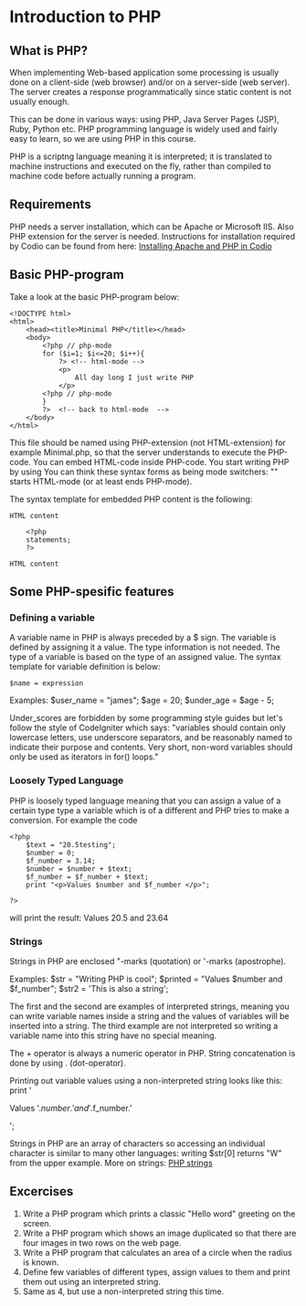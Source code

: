 # Introduction to PHP

## What is PHP?

When implementing Web-based application some processing is usually done on a client-side (web browser) and/or on a server-side (web server). The server creates a response programmatically since static content is not usually enough.

This can be done in various ways: using PHP, Java Server Pages (JSP), Ruby, Python etc. PHP programming language is widely used and fairly easy to learn, so we are using PHP
in this course.

PHP is a scriptng language meaning it is interpreted; it is translated to machine instructions and executed on the fly, rather than compiled to machine
code before actually running a program.

## Requirements

PHP needs a server installation, which can be Apache or Microsoft IIS. Also PHP extension for the server is needed. Instructions for installation required by Codio can be found from here:
[Installing Apache and PHP in Codio][apache]
## Basic PHP-program

Take a look at the basic PHP-program below:
```
<!DOCTYPE html>
<html>
    <head><title>Minimal PHP</title></head>
    <body>  
        <?php // php-mode
        for ($i=1; $i<=20; $i++){      
            ?> <!-- html-mode -->
            <p>
                All day long I just write PHP
            </p>
        <?php // php-mode
        }   
        ?>  <!-- back to html-mode  -->
    </body>
</html>
```
This file should be named using PHP-extension (not HTML-extension) for example Minimal.php, so that the server understands to execute the PHP-code.
You can embed HTML-code inside PHP-code. You start writing PHP by using <?php and end it by using ?> You can think these syntax forms as being mode switchers:
"<?php" starts PHP-mode, "?>" starts HTML-mode (or at least ends PHP-mode).

The syntax template for embedded PHP content is the following:
```
HTML content

    <?php
    statements;
    ?>
 
HTML content
``` 



## Some PHP-spesific features

### Defining a variable

A variable name in PHP is always preceded by a $ sign. The variable is defined by assigning it a value. The type information is not needed.
The type of a variable is based on the type of an assigned value. The syntax template for variable definition is below:

```
$name = expression
```

Examples:
$user_name = "james";
$age = 20;
$under_age = $age - 5;

Under_scores are forbidden by some programming style guides but let's follow the style of CodeIgniter which says: 
"variables should contain only lowercase letters, use underscore separators, and be reasonably named to indicate their purpose and contents. Very short, non-word variables should only be used as iterators in for() loops."

### Loosely Typed Language

PHP is loosely typed language meaning that you can assign a value of a certain type type a variable which is of a different and PHP tries to
make a conversion. For example the code
```
<?php
    $text = "20.5testing";
    $number = 0;
    $f_number = 3.14;
    $number = $number + $text;
    $f_number = $f_number + $text;
    print "<p>Values $number and $f_number </p>";

?>
```
will print the result: Values 20.5 and 23.64 


### Strings

Strings in PHP are enclosed "-marks (quotation) or '-marks (apostrophe).

Examples:
$str = "Writing PHP is cool";
$printed = "Values $number and $f_number";
$str2 = 'This is also a string';

The first and the second are examples of interpreted strings, meaning you can write variable names inside a string and the values of variables will be inserted into a string.
The third example are not interpreted so writing a variable name into this string have no special meaning.

The + operator is always a numeric operator in PHP. String concatenation is done by using . (dot-operator).

Printing out variable values using a non-interpreted string looks like this:
print '<p>Values '.$number.' and '.$f_number.'</p>';

Strings in PHP are an array of characters so accessing an individual character is similar to many other languages: writing $str[0] returns "W" from the upper example.
More on strings: [PHP strings][PHPStrings]

## Excercises

1. Write a PHP program which prints a classic "Hello word" greeting on the screen.
2. Write a PHP program which shows an image duplicated so that there are four images in two rows on the web page.
3. Write a PHP program that calculates an area of a circle when the radius is known.
4. Define few variables of different types, assign values to them and print them out using an interpreted string.
5. Same as 4, but use a non-interpreted string this time.


[apache]: https://codio.com/docs/DEL-specifics/php/
[PHPStrings]: http://php.net/manual/en/language.types.string.php